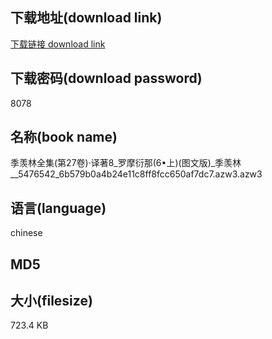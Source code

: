 ## 下载地址(download link)
[下载链接 download link](https://voluble-croquembouche-d321dc.netlify.app/?s=%E5%AD%A3%E7%BE%A1%E6%9E%97%E5%85%A8%E9%9B%86%28%E7%AC%AC27%E5%8D%B7%29%C2%B7%E8%AF%91%E8%91%978_%E7%BD%97%E6%91%A9%E8%A1%8D%E9%82%A3%286%E2%80%A2%E4%B8%8A%29%28%E5%9B%BE%E6%96%87%E7%89%88%29_%E5%AD%A3%E7%BE%A1%E6%9E%97__5476542_6b579b0a4b24e11c8ff8fcc650af7dc7.azw3)

## 下载密码(download password)
8078

## 名称(book name)
季羡林全集(第27卷)·译著8_罗摩衍那(6•上)(图文版)_季羡林__5476542_6b579b0a4b24e11c8ff8fcc650af7dc7.azw3.azw3

## 语言(language)
chinese

## MD5


## 大小(filesize)
723.4 KB
